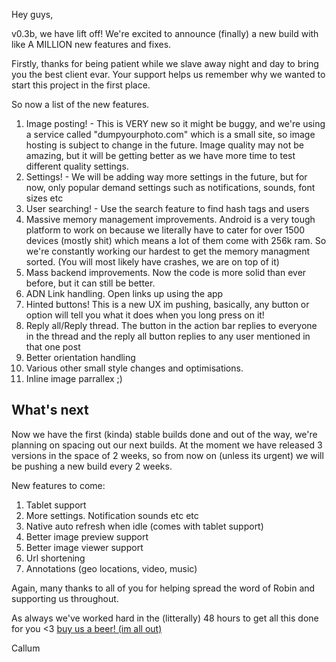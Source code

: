 Hey guys,

v0.3b, we have lift off! We're excited to announce (finally) a new build with like A MILLION new features and fixes.

Firstly, thanks for being patient while we slave away night and day to bring you the best client evar. Your support helps us remember why we wanted to start this project in the first place.

So now a list of the new features.

1. Image posting! - This is VERY new so it might be buggy, and we're using a service called "dumpyourphoto.com" which is a small site, so image hosting is subject to change in the future. Image quality may not be amazing, but it will be getting better as we have more time to test different quality settings.
2. Settings! - We will be adding way more settings in the future, but for now, only popular demand settings such as notifications, sounds, font sizes etc
3. User searching! - Use the search feature to find hash tags and users
4. Massive memory management improvements. Android is a very tough platform to work on because we literally have to cater for over 1500 devices (mostly shit) which means a lot of them come with 256k ram. So we're constantly working our hardest to get the memory managment sorted. (You will most likely have crashes, we are on top of it)
5. Mass backend improvements. Now the code is more solid than ever before, but it can still be better.
6. ADN Link handling. Open links up using the app
7. Hinted buttons! This is a new UX im pushing, basically, any button or option will tell you what it does when you long press on it!
8. Reply all/Reply thread. The button in the action bar replies to everyone in the thread and the reply all button replies to any user mentioned in that one post
10. Better orientation handling
11. Various other small style changes and optimisations.
12. Inline image parrallex ;)

## What's next

Now we have the first (kinda) stable builds done and out of the way, we're planning on spacing out our next builds. At the moment we have released 3 versions in the space of 2 weeks, so from now on (unless its urgent) we will be pushing a new build every 2 weeks.

New features to come:

1. Tablet support
2. More settings. Notification sounds etc etc
3. Native auto refresh when idle (comes with tablet support)
4. Better image preview support
5. Better image viewer support
6. Url shortening
7. Annotations (geo locations, video, music)

Again, many thanks to all of you for helping spread the word of Robin and supporting us throughout.

As always we've worked hard in the (litterally) 48 hours to get all this done for you <3 [buy us a beer! (im all out)](http://rbn.im/beer)

Callum

